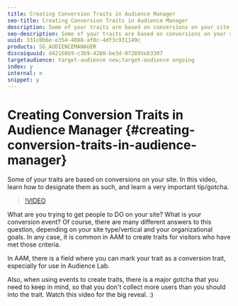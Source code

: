```yaml
---
title: Creating Conversion Traits in Audience Manager
seo-title: Creating Conversion Traits in Audience Manager
description: Some of your traits are based on conversions on your site. In this video, learn how to designate them as such, and learn a very important tip/gotcha.
seo-description: Some of your traits are based on conversions on your site. In this video, learn how to designate them as such, and learn a very important tip/gotcha.
uuid: 331c0b6e-e354-4088-af0c-4df3c931149c
products: SG_AUDIENCEMANAGER
discoiquuid: d42168b9-c3b9-4280-be3d-072895eb3307
targetaudience: target-audience new;target-audience ongoing
index: y
internal: n
snippet: y
---
```


# Creating Conversion Traits in Audience Manager {#creating-conversion-traits-in-audience-manager}

Some of your traits are based on conversions on your site. In this video, learn how to designate them as such, and learn a very important tip/gotcha.

>[!VIDEO](https://video.tv.adobe.com/v/23431/?quality=12)

What are you trying to get people to DO on your site? What is your conversion event? Of course, there are many different answers to this question, depending on your site type/vertical and your organizational goals. In any case, it is common in AAM to create traits for visitors who have met those criteria.

In AAM, there is a field where you can mark your trait as a conversion trait, especially for use in Audience Lab.

Also, when using events to create traits, there is a major gotcha that you need to keep in mind, so that you don't collect more users than you should into the trait. Watch this video for the big reveal. :)
